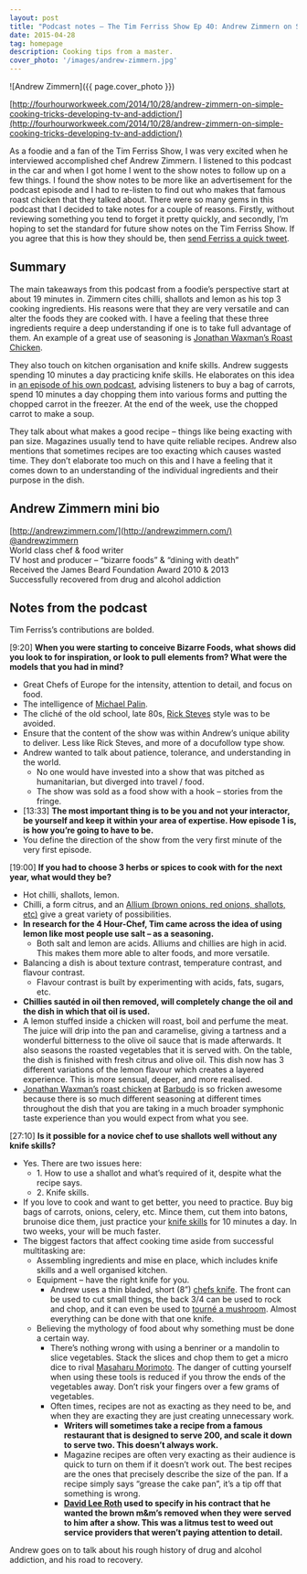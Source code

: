 ```yaml
---
layout: post
title: "Podcast notes — The Tim Ferriss Show Ep 40: Andrew Zimmern on Simple Cooking Tricks, Developing TV, and Addiction"
date: 2015-04-28
tag: homepage
description: Cooking tips from a master.
cover_photo: '/images/andrew-zimmern.jpg'
---
```

![Andrew Zimmern]({{ page.cover_photo }})

[http://fourhourworkweek.com/2014/10/28/andrew-zimmern-on-simple-cooking-tricks-developing-tv-and-addiction/](http://fourhourworkweek.com/2014/10/28/andrew-zimmern-on-simple-cooking-tricks-developing-tv-and-addiction/)

As a foodie and a fan of the Tim Ferriss Show, I was very excited when he interviewed accomplished chef Andrew Zimmern. I listened to this podcast in the car and when I got home I went to the show notes to follow up on a few things. I found the show notes to be more like an advertisement for the podcast episode and I had to re-listen to find out who makes that famous roast chicken that they talked about. There were so many gems in this podcast that I decided to take notes for a couple of reasons. Firstly, without reviewing something you tend to forget it pretty quickly, and secondly, I’m hoping to set the standard for future show notes on the Tim Ferriss Show. If you agree that this is how they should be, then [send Ferriss a quick tweet](https://twitter.com/tferriss).<span id="more-1546"></span>

## Summary

The main takeaways from this podcast from a foodie’s perspective start at about 19 minutes in. Zimmern cites chilli, shallots and lemon as his top 3 cooking ingredients. His reasons were that they are very versatile and can alter the foods they are cooked with. I have a feeling that these three ingredients require a deep understanding if one is to take full advantage of them. An example of a great use of seasoning is [Jonathan Waxman’s Roast Chicken](http://cooking.nytimes.com/recipes/12467-jonathan-waxmans-roast-chicken).

They also touch on kitchen organisation and knife skills. Andrew suggests spending 10 minutes a day practicing knife skills. He elaborates on this idea in [an episode of his own podcast](http://andrewzimmern.com/2015/01/09/go-fork-andrews-kitchen-tips/), advising listeners to buy a bag of carrots, spend 10 minutes a day chopping them into various forms and putting the chopped carrot in the freezer. At the end of the week, use the chopped carrot to make a soup.

They talk about what makes a good recipe – things like being exacting with pan size. Magazines usually tend to have quite reliable recipes. Andrew also mentions that sometimes recipes are too exacting which causes wasted time. They don’t elaborate too much on this and I have a feeling that it comes down to an understanding of the individual ingredients and their purpose in the dish.

## Andrew Zimmern mini bio

[http://andrewzimmern.com/](http://andrewzimmern.com/)  
[@andrewzimmern](https://twitter.com/andrewzimmern)  
World class chef & food writer  
TV host and producer – “bizarre foods” & “dining with death”  
Received the James Beard Foundation Award 2010 & 2013  
Successfully recovered from drug and alcohol addiction

## Notes from the podcast

Tim Ferriss’s contributions are bolded.

[9:20] **When you were starting to conceive Bizarre Foods, what shows did you look to for inspiration, or look to pull elements from? What were the models that you had in mind?**

*   Great Chefs of Europe for the intensity, attention to detail, and focus on food.
*   The intelligence of [Michael Palin](http://en.wikipedia.org/wiki/Michael_Palin).
*   The cliché of the old school, late 80s, [Rick Steves](http://en.wikipedia.org/wiki/Rick_Steves) style was to be avoided.
*   Ensure that the content of the show was within Andrew’s unique ability to deliver. Less like Rick Steves, and more of a docufollow type show.
*   Andrew wanted to talk about patience, tolerance, and understanding in the world.
    *   No one would have invested into a show that was pitched as humanitarian, but diverged into travel / food.
    *   The show was sold as a food show with a hook – stories from the fringe.
*   [13:33] **The most important thing is to be you and not your interactor, be yourself and keep it within your area of expertise. How episode 1 is, is how you’re going to have to be.**
*   You define the direction of the show from the very first minute of the very first episode.

[19:00] **If you had to choose 3 herbs or spices to cook with for the next year, what would they be?**

*   Hot chilli, shallots, lemon.
*   Chilli, a form citrus, and an [Allium (brown onions, red onions, shallots, etc)](http://en.wikipedia.org/wiki/Allium) give a great variety of possibilities.
*   **In research for the 4 Hour-Chef, Tim came across the idea of using lemon like most people use salt – as a seasoning.**
    *   Both salt and lemon are acids. Alliums and chillies are high in acid. This makes them more able to alter foods, and more versatile.
*   Balancing a dish is about texture contrast, temperature contrast, and flavour contrast.
    *   Flavour contrast is built by experimenting with acids, fats, sugars, etc.
*   **Chillies sautéd in oil then removed, will completely change the oil and the dish in which that oil is used.**
*   A lemon stuffed inside a chicken will roast, boil and perfume the meat. The juice will drip into the pan and caramelise, giving a tartness and a wonderful bitterness to the olive oil sauce that is made afterwards. It also seasons the roasted vegetables that it is served with. On the table, the dish is finished with fresh citrus and olive oil. This dish now has 3 different variations of the lemon flavour which creates a layered experience. This is more sensual, deeper, and more realised.
*   [Jonathan Waxman’s](http://en.wikipedia.org/wiki/Jonathan_Waxman) [roast chicken](http://cooking.nytimes.com/recipes/12467-jonathan-waxmans-roast-chicken) at [Barbudo](http://www.barbutonyc.com/) is so fricken awesome because there is so much different seasoning at different times throughout the dish that you are taking in a much broader symphonic taste experience than you would expect from what you see.

[27:10] **Is it possible for a novice chef to use shallots well without any knife skills?**

*   Yes. There are two issues here:
    *   1\. How to use a shallot and what’s required of it, despite what the recipe says.
    *   2\. Knife skills.
*   If you love to cook and want to get better, you need to practice. Buy big bags of carrots, onions, celery, etc. Mince them, cut them into batons, brunoise dice them, just practice your [knife skills](http://en.wikipedia.org/wiki/List_of_culinary_knife_cuts) for 10 minutes a day. In two weeks, your will be much faster.
*   The biggest factors that affect cooking time aside from successful multitasking are:
    *   Assembling ingredients and mise en place, which includes knife skills and a well organised kitchen.
    *   Equipment – have the right knife for you.
        *   Andrew uses a thin bladed, short (8”) [chefs knife](http://www.chefscatalog.com/product/50003-andrew-zimmern-shiwu-chefs-knife-7-inch.aspx). The front can be used to cut small things, the back 3/4 can be used to rock and chop, and it can even be used to [tourné a mushroom](https://www.youtube.com/watch?v=QKIIbKjuN5w). Almost everything can be done with that one knife.
    *   Believing the mythology of food about why something must be done a certain way.
        *   There’s nothing wrong with using a benriner or a mandolin to slice vegetables. Stack the slices and chop them to get a micro dice to rival [Masaharu Morimoto](http://en.wikipedia.org/wiki/Masaharu_Morimoto). The danger of cutting yourself when using these tools is reduced if you throw the ends of the vegetables away. Don’t risk your fingers over a few grams of vegetables.
        *   Often times, recipes are not as exacting as they need to be, and when they are exacting they are just creating unnecessary work.
            *   **Writers will sometimes take a recipe from a famous restaurant that is designed to serve 200, and scale it down to serve two. This doesn’t always work.**
            *   Magazine recipes are often very exacting as their audience is quick to turn on them if it doesn’t work out. The best recipes are the ones that precisely describe the size of the pan. If a recipe simply says “grease the cake pan”, it’s a tip off that something is wrong.
            *   **[David Lee Roth](http://en.wikipedia.org/wiki/David_Lee_Roth) used to specify in his contract that he wanted the brown m&m’s removed when they were served to him after a show. This was a litmus test to weed out service providers that weren’t paying attention to detail.**

Andrew goes on to talk about his rough history of drug and alcohol addiction, and his road to recovery.

